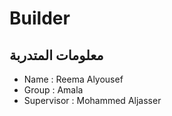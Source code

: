 # Builder

## معلومات المتدربة

- Name : Reema Alyousef
- Group : Amala
- Supervisor : Mohammed Aljasser

